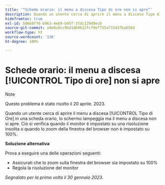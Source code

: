 ```yaml
---
title: '“Schede orario: il menu a discesa Tipo di ore non si apre”'
description: Quando un utente cerca di aprire il menu a discesa Tipo di ore in una scheda orario, lo schermo lampeggia ma il menu a discesa non si apre. Ciò si verifica quando il monitor è impostato su una risoluzione insolita o quando lo zoom della finestra del browser non è impostato su 100%.
hidefromtoc: true
exl-id: 50660f78-b963-4eb9-b95f-3fdc129d9ecb
source-git-commit: a9e0c0cc9bd1d69b22fcf9ef755a715d37ba658d
workflow-type: ht
source-wordcount: '136'
ht-degree: 100%

---
```


# Schede orario: il menu a discesa [!UICONTROL Tipo di ore] non si apre

>[!NOTE]
>
>Questo problema è stato risolto il 20 aprile. 2023.

Quando un utente cerca di aprire il menu a discesa [!UICONTROL Tipo di Ore] in una scheda orario, lo schermo lampeggia ma il menu a discesa non si apre. Ciò si verifica quando il monitor è impostato su una risoluzione insolita o quando lo zoom della finestra del browser non è impostato su 100%.

**Soluzione alternativa**

Prova a eseguire una delle operazioni seguenti:

* Assicurati che lo zoom sulla finestra del browser sia impostato su 100%
* Regola la risoluzione del monitor

_Segnalato per la prima volta il 30 gennaio 2023._
